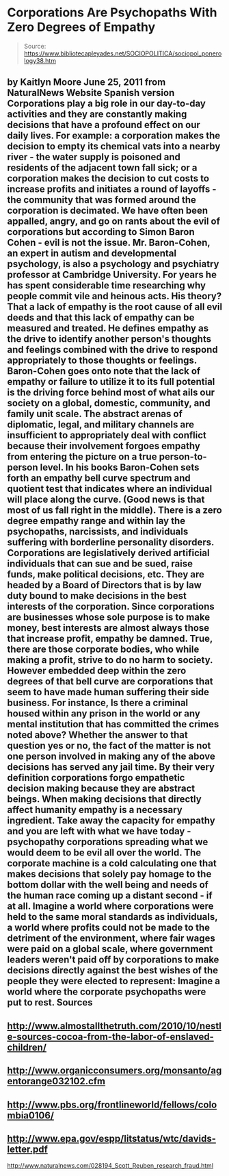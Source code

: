 # Corporations Are Psychopaths With Zero Degrees of Empathy

> Source: https://www.bibliotecapleyades.net/SOCIOPOLITICA/sociopol_ponerology38.htm

by Kaitlyn Moore
June 25, 2011
from
NaturalNews Website
Spanish version
Corporations play a big role in our day-to-day activities and they are
constantly making decisions that have a profound effect on our daily lives.
For example: a corporation makes the decision to
empty its chemical vats into a nearby river - the water supply is poisoned
and residents of the adjacent town fall sick; or a corporation makes the
decision to cut costs to increase profits and initiates a round of layoffs -
the community that was formed around the corporation is decimated.
We have often been appalled, angry, and go on
rants about the evil of corporations but according to Simon Baron Cohen -
evil is not the issue.
Mr. Baron-Cohen, an expert in autism and developmental psychology, is also a
psychology and psychiatry professor at Cambridge University. For years he
has spent considerable time researching why people commit vile and heinous
acts.
His theory?
That a lack of empathy is the root cause of all evil deeds and that this
lack of empathy can be measured and treated.
He defines empathy as the drive to identify another person's thoughts and
feelings combined with the drive to respond appropriately to those thoughts
or feelings.
Baron-Cohen goes onto note that the lack of empathy or failure to utilize it
to its full potential is the driving force behind most of what ails our
society on a global, domestic, community, and family unit scale. The
abstract arenas of diplomatic, legal, and military channels are insufficient
to appropriately deal with conflict because their involvement forgoes
empathy from entering the picture on a true person-to-person level.
In his books Baron-Cohen sets forth an empathy bell curve spectrum and
quotient test that indicates where an individual will place along the curve.
(Good news is that most of us fall right in the middle). There is a zero
degree empathy range and within lay the psychopaths, narcissists, and
individuals suffering with borderline personality disorders.
Corporations are legislatively derived artificial individuals that can sue
and be sued, raise funds, make political decisions, etc. They are headed by
a Board of Directors that is by law duty bound to make decisions in the best
interests of the corporation.
Since corporations are businesses whose sole purpose is to
make money, best interests are almost always
those that increase profit, empathy be damned.
True, there are those corporate bodies, who while making a profit, strive to
do no harm to society. However embedded deep within the zero degrees of that
bell curve are corporations that seem to have made human suffering their
side business.
For instance,
Is there a criminal housed within any prison in the world or any mental
institution that has committed the crimes noted above?
Whether the answer to
that question yes or no, the fact of the matter is not one person involved
in making any of the above decisions has served any jail time.
By their very definition corporations forgo empathetic decision making
because they are abstract beings. When making decisions that directly affect
humanity empathy is a necessary ingredient. Take away the capacity for
empathy and you are left with what we have today -
psychopathy corporations
spreading what we would deem to be evil all over the world.
The corporate
machine is a cold calculating one that makes decisions that solely pay
homage to the bottom dollar with the well being and needs of the human race
coming up a distant second - if at all.
Imagine a world where corporations were held to the same moral standards as
individuals, a world where profits could not be made to the detriment of the
environment, where fair wages were paid on a global scale, where government
leaders weren't paid off by corporations to make decisions directly against
the best wishes of the people they were elected to represent:
Imagine a
world where the corporate psychopaths were put to rest.
Sources
-
http://www.almostallthetruth.com/2010/10/nestle-sources-cocoa-from-the-labor-of-enslaved-children/
-
http://www.organicconsumers.org/monsanto/agentorange032102.cfm
-
http://www.pbs.org/frontlineworld/fellows/colombia0106/
-
http://www.epa.gov/espp/litstatus/wtc/davids-letter.pdf
-
http://www.naturalnews.com/028194_Scott_Reuben_research_fraud.html
